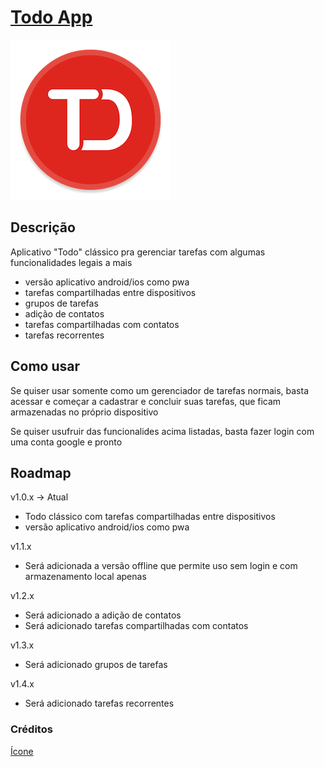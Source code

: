 # [Todo App](https://todo-list-will-lucena.vercel.app/)

![Ícone do app](https://github.com/will-lucena/todo-list/blob/main/public/pwa-256x256.png?raw=true)

## Descrição

Aplicativo "Todo" clássico pra gerenciar tarefas com algumas funcionalidades legais a mais

- versão aplicativo android/ios como pwa
- tarefas compartilhadas entre dispositivos
- grupos de tarefas
- adição de contatos
- tarefas compartilhadas com contatos
- tarefas recorrentes

## Como usar

Se quiser usar somente como um gerenciador de tarefas normais, basta acessar e
começar a cadastrar e concluir suas tarefas, que ficam armazenadas no próprio dispositivo

Se quiser usufruir das funcionalides acima listadas, basta fazer login com uma conta
google e pronto

## Roadmap

v1.0.x -> Atual

- Todo clássico com tarefas compartilhadas entre dispositivos
- versão aplicativo android/ios como pwa

v1.1.x

- Será adicionada a versão offline que permite uso sem login e com armazenamento local apenas

v1.2.x

- Será adicionado a adição de contatos
- Será adicionado tarefas compartilhadas com contatos

v1.3.x

- Será adicionado grupos de tarefas

v1.4.x

- Será adicionado tarefas recorrentes

### Créditos

[Ícone](https://www.veryicon.com/icons/system/button-ui-requests-5/todo-list-1.html)
